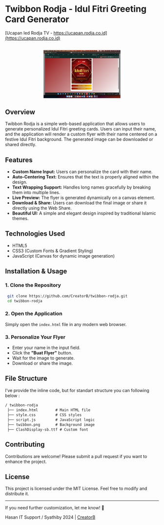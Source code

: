 # Twibbon Rodja - Idul Fitri Greeting Card Generator

[Ucapan Ied Rodja TV - https://ucapan.rodja.co.id](https://ucapan.rodja.co.id)

<div align="center">
  <br>
  <picture>
    <source media="(max-width: 768px)" srcset="https://raw.githubusercontent.com/CreatorB/twibbon-rodja/refs/heads/main/ss-twibbon-rodja.png" width="100%">
    <source media="(min-width: 769px)" srcset="https://raw.githubusercontent.com/CreatorB/twibbon-rodja/refs/heads/main/ss-twibbon-rodja.png" width="50%">
    <img src="https://raw.githubusercontent.com/CreatorB/twibbon-rodja/refs/heads/main/ss-twibbon-rodja.png" alt="Web Preview" width="50%">
  </picture>
  <br>
</div>

## Overview
Twibbon Rodja is a simple web-based application that allows users to generate personalized Idul Fitri greeting cards. Users can input their name, and the application will render a custom flyer with their name centered on a festive Idul Fitri background. The generated image can be downloaded or shared directly.

## Features
- **Custom Name Input:** Users can personalize the card with their name.
- **Auto-Centering Text:** Ensures that the text is properly aligned within the design.
- **Text Wrapping Support:** Handles long names gracefully by breaking them into multiple lines.
- **Live Preview:** The flyer is generated dynamically on a canvas element.
- **Download & Share:** Users can download the final image or share it directly using the Web Share.
- **Beautiful UI:** A simple and elegant design inspired by traditional Islamic themes.

## Technologies Used
- HTML5
- CSS3 (Custom Fonts & Gradient Styling)
- JavaScript (Canvas for dynamic image generation)

## Installation & Usage
### 1. Clone the Repository
```sh
 git clone https://github.com/CreatorB/twibbon-rodja.git
 cd twibbon-rodja
```

### 2. Open the Application
Simply open the `index.html` file in any modern web browser.

### 3. Personalize Your Flyer
- Enter your name in the input field.
- Click the **"Buat Flyer"** button.
- Wait for the image to generate.
- Download or share the image.

## File Structure

I've provide the inline code, but for standart structure you can following below :

```
/ twibbon-rodja
 ├── index.html        # Main HTML file
 ├── style.css         # CSS styles
 ├── script.js         # JavaScript logic
 ├── twibbon.png       # Background image
 ├── ClashDisplay-sb.ttf # Custom font
```

## Contributing
Contributions are welcome! Please submit a pull request if you want to enhance the project.

## License
This project is licensed under the MIT License. Feel free to modify and distribute it.


---

If you need further customization, let me know! 🚀

Hasan IT Support / Syathiby 2024 | [CreatorB](https://github.com/CreatorB)

